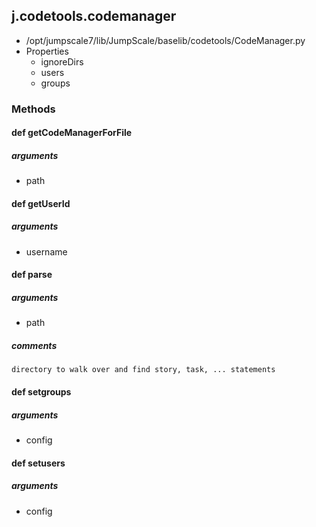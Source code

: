 <!-- toc -->
## j.codetools.codemanager

- /opt/jumpscale7/lib/JumpScale/baselib/codetools/CodeManager.py
- Properties
    - ignoreDirs
    - users
    - groups

### Methods

#### def getCodeManagerForFile 

##### arguments

- path

#### def getUserId 

##### arguments

- username

#### def parse 

##### arguments

- path

##### comments

```
directory to walk over and find story, task, ... statements

```

#### def setgroups 

##### arguments

- config

#### def setusers 

##### arguments

- config

